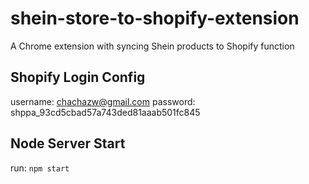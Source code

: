 # shein-store-to-shopify-extension

A Chrome extension with syncing Shein products to Shopify function

## Shopify Login Config

username: chachazw@gmail.com
password: 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

## Node Server Start

run: `npm start`
